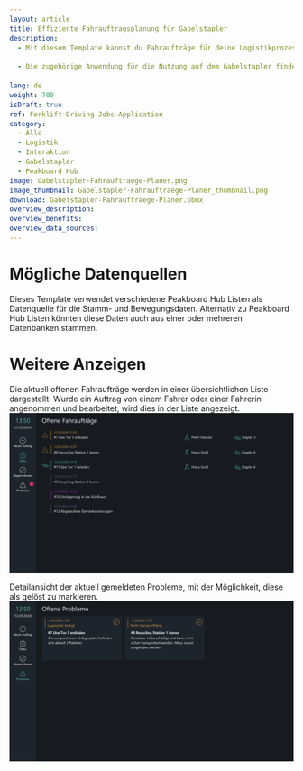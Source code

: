 ```yaml
---
layout: article
title: Effiziente Fahrauftragsplanung für Gabelstapler
description: 
  - Mit diesem Template kannst du Fahraufträge für deine Logistikprozesse einfach und effizient erstellen und verwalten. Die Anwendung ermöglicht dir das Anlegen neuer Fahraufträge für deine Gabelstapler-Flotte und bietet eine Übersicht über alle aktuell offenen Fahraufträge. Zusätzlich kannst du abgeschlossene Aufträge dieser Woche einsehen, um den Fortschritt zu überwachen. Eine weitere Funktion ist die Problemübersicht. Hier werden alle von den Fahrerinnen und Fahrern gemeldeten Probleme angezeigt, und du hast die Möglichkeit, diese als gelöst zu markieren. Dieses Template sorgt für eine nahtlose Koordination deiner Fahraufträge und verbessert die Transparenz und Nachverfolgbarkeit in deiner Logistik.
  
  - Die zugehörige Anwendung für die Nutzung auf dem Gabelstapler findest du [hier](https://templates.peakboard.com/Forklift-Driving-Jobs-Application/index).

lang: de
weight: 700
isDraft: true
ref: Forklift-Driving-Jobs-Application
category:
  - Alle
  - Logistik
  - Interaktion
  - Gabelstapler
  - Peakboard Hub
image: Gabelstapler-Fahrauftraege-Planer.png
image_thumbnail: Gabelstapler-Fahrauftraege-Planer_thumbnail.png
download: Gabelstapler-Fahrauftraege-Planer.pbmx
overview_description:
overview_benefits:
overview_data_sources:
---
```

# Mögliche Datenquellen
Dieses Template verwendet verschiedene Peakboard Hub Listen als Datenquelle für die Stamm- und Bewegungsdaten. Alternativ zu Peakboard Hub Listen könnten diese Daten auch aus einer oder mehreren Datenbanken stammen. 

# Weitere Anzeigen
Die aktuell offenen Fahraufträge werden in einer übersichtlichen Liste dargestellt. Wurde ein Auftrag von einem Fahrer oder einer Fahrerin angenommen und bearbeitet, wird dies in der Liste angezeigt.
![image_live](Gabelstapler-Fahrauftraege-Planer-Offene-Fahrauftraege.png)

Detailansicht der aktuell gemeldeten Probleme, mit der Möglichkeit, diese als gelöst zu markieren.
![image_live](Gabelstapler-Fahrauftraege-Planer-Offene-Probleme.png)

